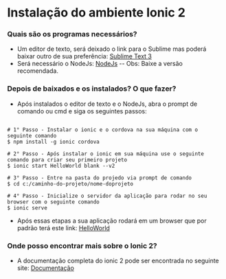 # Instalação do ambiente Ionic 2 #

### Quais são os programas necessários? ###

* Um editor de texto, será deixado o link para o Sublime mas poderá baixar outro de sua preferência: [Sublime Text 3](https://www.sublimetext.com/3)
* Será necessário o NodeJs: [NodeJs](https://nodejs.org/en/) -- Obs: Baixe a versão recomendada.

### Depois de baixados e os instalados? O que fazer? ###

* Após instalados o editor de texto e o NodeJs, abra o prompt de comando ou cmd e siga os seguintes passos:

```

# 1° Passo - Instalar o ionic e o cordova na sua máquina com o seguinte comando
$ npm install -g ionic cordova

# 2° Passo - Após instalar o ionic em sua máquina use o seguinte comando para criar seu primeiro projeto
$ ionic start HelloWorld blank --v2

# 3° Passo - Entre na pasta do projedo via prompt de comando
$ cd c:/caminho-do-projeto/nome-doprojeto

# 4° Passo - Inicialize o servidor da aplicação para rodar no seu browser com o seguinte comando
$ ionic serve

```
* Após essas etapas a sua aplicação rodará em um browser que por padrão terá este link: [HelloWorld](localhost:8100)

### Onde posso encontrar mais sobre o Ionic 2? ###

* A documentação completa do ionic 2 pode ser encontrada no seguinte site: [Documentação](https://ionicframework.com/docs/)
